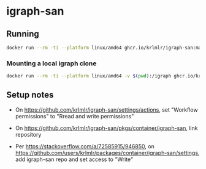 # igraph-san

## Running

```sh
docker run --rm -ti --platform linux/amd64 ghcr.io/krlmlr/igraph-san:main RDcsan -q -e 'library(igraph)'
```

### Mounting a local igraph clone

```sh
docker run --rm -ti --platform linux/amd64 -v $(pwd):/igraph ghcr.io/krlmlr/igraph-san:main RDsan -q -e 'setwd("igraph"); source("test.R")'
```


## Setup notes

- On <https://github.com/krlmlr/igraph-san/settings/actions>, set "Workflow permissions" to "Rread and write permissions"

- On <https://github.com/krlmlr/igraph-san/pkgs/container/igraph-san>, link repository

- Per <https://stackoverflow.com/a/72585915/946850>, on <https://github.com/users/krlmlr/packages/container/igraph-san/settings>, add igraph-san repo and set access to "Write"
